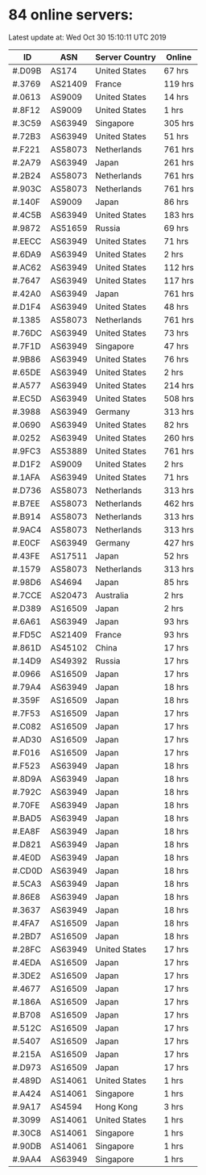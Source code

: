 # 84 online servers:

Latest update at: Wed Oct 30 15:10:11 UTC 2019

| ID | ASN | Server Country | Online |
| -- | --- | -------------- | ------ |
| #.D09B | AS174 | United States | 67 hrs |
| #.3769 | AS21409 | France | 119 hrs |
| #.0613 | AS9009 | United States | 14 hrs |
| #.8F12 | AS9009 | United States | 1 hrs |
| #.3C59 | AS63949 | Singapore | 305 hrs |
| #.72B3 | AS63949 | United States | 51 hrs |
| #.F221 | AS58073 | Netherlands | 761 hrs |
| #.2A79 | AS63949 | Japan | 261 hrs |
| #.2B24 | AS58073 | Netherlands | 761 hrs |
| #.903C | AS58073 | Netherlands | 761 hrs |
| #.140F | AS9009 | Japan | 86 hrs |
| #.4C5B | AS63949 | United States | 183 hrs |
| #.9872 | AS51659 | Russia | 69 hrs |
| #.EECC | AS63949 | United States | 71 hrs |
| #.6DA9 | AS63949 | United States | 2 hrs |
| #.AC62 | AS63949 | United States | 112 hrs |
| #.7647 | AS63949 | United States | 117 hrs |
| #.42A0 | AS63949 | Japan | 761 hrs |
| #.D1F4 | AS63949 | United States | 48 hrs |
| #.1385 | AS58073 | Netherlands | 761 hrs |
| #.76DC | AS63949 | United States | 73 hrs |
| #.7F1D | AS63949 | Singapore | 47 hrs |
| #.9B86 | AS63949 | United States | 76 hrs |
| #.65DE | AS63949 | United States | 2 hrs |
| #.A577 | AS63949 | United States | 214 hrs |
| #.EC5D | AS63949 | United States | 508 hrs |
| #.3988 | AS63949 | Germany | 313 hrs |
| #.0690 | AS63949 | United States | 82 hrs |
| #.0252 | AS63949 | United States | 260 hrs |
| #.9FC3 | AS53889 | United States | 761 hrs |
| #.D1F2 | AS9009 | United States | 2 hrs |
| #.1AFA | AS63949 | United States | 71 hrs |
| #.D736 | AS58073 | Netherlands | 313 hrs |
| #.B7EE | AS58073 | Netherlands | 462 hrs |
| #.B914 | AS58073 | Netherlands | 313 hrs |
| #.9AC4 | AS58073 | Netherlands | 313 hrs |
| #.E0CF | AS63949 | Germany | 427 hrs |
| #.43FE | AS17511 | Japan | 52 hrs |
| #.1579 | AS58073 | Netherlands | 313 hrs |
| #.98D6 | AS4694 | Japan | 85 hrs |
| #.7CCE | AS20473 | Australia | 2 hrs |
| #.D389 | AS16509 | Japan | 2 hrs |
| #.6A61 | AS63949 | Japan | 93 hrs |
| #.FD5C | AS21409 | France | 93 hrs |
| #.861D | AS45102 | China | 17 hrs |
| #.14D9 | AS49392 | Russia | 17 hrs |
| #.0966 | AS16509 | Japan | 17 hrs |
| #.79A4 | AS63949 | Japan | 18 hrs |
| #.359F | AS16509 | Japan | 18 hrs |
| #.7F53 | AS16509 | Japan | 17 hrs |
| #.C082 | AS16509 | Japan | 17 hrs |
| #.AD30 | AS16509 | Japan | 17 hrs |
| #.F016 | AS16509 | Japan | 17 hrs |
| #.F523 | AS63949 | Japan | 18 hrs |
| #.8D9A | AS63949 | Japan | 18 hrs |
| #.792C | AS63949 | Japan | 18 hrs |
| #.70FE | AS63949 | Japan | 18 hrs |
| #.BAD5 | AS63949 | Japan | 18 hrs |
| #.EA8F | AS63949 | Japan | 18 hrs |
| #.D821 | AS63949 | Japan | 18 hrs |
| #.4E0D | AS63949 | Japan | 18 hrs |
| #.CD0D | AS63949 | Japan | 18 hrs |
| #.5CA3 | AS63949 | Japan | 18 hrs |
| #.86E8 | AS63949 | Japan | 18 hrs |
| #.3637 | AS63949 | Japan | 18 hrs |
| #.4FA7 | AS16509 | Japan | 18 hrs |
| #.2BD7 | AS16509 | Japan | 18 hrs |
| #.28FC | AS63949 | United States | 17 hrs |
| #.4EDA | AS16509 | Japan | 17 hrs |
| #.3DE2 | AS16509 | Japan | 17 hrs |
| #.4677 | AS16509 | Japan | 17 hrs |
| #.186A | AS16509 | Japan | 17 hrs |
| #.B708 | AS16509 | Japan | 17 hrs |
| #.512C | AS16509 | Japan | 17 hrs |
| #.5407 | AS16509 | Japan | 17 hrs |
| #.215A | AS16509 | Japan | 17 hrs |
| #.D973 | AS16509 | Japan | 17 hrs |
| #.489D | AS14061 | United States | 1 hrs |
| #.A424 | AS14061 | Singapore | 1 hrs |
| #.9A17 | AS4594 | Hong Kong | 3 hrs |
| #.3099 | AS14061 | United States | 1 hrs |
| #.30C8 | AS14061 | Singapore | 1 hrs |
| #.90DB | AS14061 | Singapore | 1 hrs |
| #.9AA4 | AS63949 | Singapore | 1 hrs |

